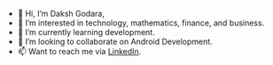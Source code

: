 - 👋 Hi, I’m Daksh Godara,
- 👀 I’m interested in technology, mathematics, finance, and business.
- 🌱 I’m currently learning development.
- 💞️ I’m looking to collaborate on Android Development.
- 📫 Want to reach me via [LinkedIn](https://www.linkedin.com/in/daksh-godara-2001/).

<!---
dakshgodara2001/dakshgodara2001 is a ✨ special ✨ repository because its `README.md` (this file) appears on your GitHub profile.
You can click the Preview link to take a look at your changes.
--->
